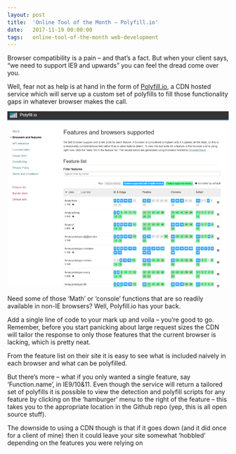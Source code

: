 ```yaml
---
layout: post
title:  'Online Tool of the Month – Polyfill.io'
date:   2017-11-19 00:00:00
tags:   online-tool-of-the-month web-development
---
```

Browser compatibility is a pain – and that’s a fact. But when your client says, “we need to support IE9 and upwards” you can feel the dread come over you.

Well, fear not as help is at hand in the form of <a href='https://polyfill.io/' target='_blank'>Polyfill.io</a>, a CDN hosted service which will serve up a custom set of polyfills to fill those functionality  gaps in whatever browser makes the call.

![polyfill.io website](/assets/images/polyfill-io.png)
<!--more-->

Need some of those ‘Math’ or ‘console’ functions that are so readily available in non-IE browsers? Well, Polyfill.io has your back.

Add a single line of code to your mark up and voila – you’re good to go. Remember, before you start panicking about large request sizes the CDN will tailor the response to only those features that the current browser is lacking, which is pretty neat.

From the feature list on their site it is easy to see what is included naively in each browser and what can be polyfilled.

But there’s more – what if you only wanted a single feature, say ‘Function.name’, in IE9/10&11. Even though the service will return a tailored set of polyfills it is possible to view the detection and polyfill scripts for any feature by clicking on the ‘hamburger’ menu to the right of the feature – this takes you to the appropriate location in the Github repo (yep, this is all open source stuff).

The downside to using a CDN though is that if it goes down (and it did once for a client of mine) then it could leave your site somewhat ‘hobbled’ depending on the features you were relying on